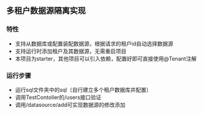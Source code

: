 ## 多租户数据源隔离实现
### 特性
- 支持从数据库或配置装配数据源，根据请求的租户id自动选择数据源
- 支持运行时添加租户及其数据源，无需重启项目
- 本项目为starter，其他项目可以引入依赖，配置好即可直接使用@Tenant注解

### 运行步骤
- 运行sql文件夹中的sql（自行建立多个租户数据库并配置）
- 调用TestContoller的/users接口验证
- 调用/datasource/add可实现数据源的修改添加